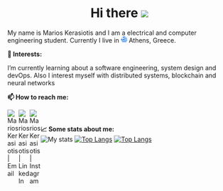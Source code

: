 <h1 align="center">Hi there <img src="https://media.giphy.com/media/hvRJCLFzcasrR4ia7z/giphy.gif" width="25px"></h1>
<p>My name is Marios Kerasiotis and I am a electrical and computer engineering student. Currently I live in <img src="src/greece.png" width="14px"> Athens, Greece.</p>


<b>🌱 Interests:</b>

I’m currently learning about a software engineering, system design and devOps. Also I interest myself with distributed systems, blockchain and neural networks
 
<b>📫 How to reach me:</b><br/>


<a href="mailto:marioskerasiotis@gmail.com"><img align="left" alt="Marios Kerasiotis | Email" width="25px" src="https://user-images.githubusercontent.com/39958515/148821745-f1190cc2-bf39-4d4d-98af-af5f3551c8f2.png"> </a>
<a href="https://www.linkedin.com/in/marioskerasiotis/"><img align="left" alt="Marios Kerasiotis | LinkedIn" width="25px" src="https://user-images.githubusercontent.com/39958515/148821711-f2bca847-0500-46ba-a4e4-01f581d4fc23.png"> </a>
<a href="https://www.instagram.com/marios.ker/"><img align="left" alt="Marios Kerasiotis | Instagram" width="25px" src="https://user-images.githubusercontent.com/39958515/148823158-9c49ad1a-5f23-4e02-b111-5bcaab566297.png"> </a>
<br/><br/>
<b>:chart_with_upwards_trend: Some stats about me:</b><br/>
![My stats](https://github-readme-stats.vercel.app/api?username=mariosker&count_private=true&show_icons=true&hide=issues) [![Top Langs](https://github-readme-stats.vercel.app/api/top-langs/?username=mariosker&hide=html&layout=compact)](https://github.com/anuraghazra/github-readme-stats)
[![Top Langs](https://github-readme-stats.vercel.app/api/top-langs/?username=mariosker&hide=html&layout=compact&theme=dark&bg_color=22272e&hide_border=true)](https://github.com/anuraghazra/github-readme-stats)
